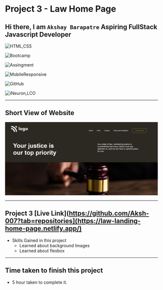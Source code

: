 # Project 3 - Law Home Page

## Hi there, I am `Akshay Barapatre` Aspiring FullStack Javascript Developer   

![HTML,CSS](https://img.shields.io/badge/HTML-CSS-green)

![Bootcamp](https://img.shields.io/badge/Bootcampt-.-success)

![Assingment](https://img.shields.io/badge/Assingment-.-blueviolet)

![MobileResponsive](https://img.shields.io/badge/Mobile-Responsive-critical)

![GitHub](https://img.shields.io/badge/GIT-HUB-sucess)

![iNeuron,LCO](https://img.shields.io/badge/iNeuron-LCO-red)


---

## Short View of Website
![Desktop](./screenshot/03Project.png)

---

 
## Project 3 [Live Link](https://github.com/Aksh-007?tab=repositories](https://law-landing-home-page.netlify.app/)

-   Skills Gained in this project
    -  Learned about background Images
    -  Learned about flexbox

---

## Time taken to finish this project

-   5 hour taken to complete it.


